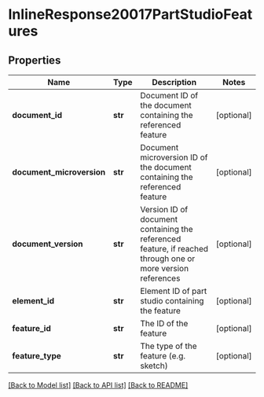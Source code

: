 # InlineResponse20017PartStudioFeatures

## Properties
Name | Type | Description | Notes
------------ | ------------- | ------------- | -------------
**document_id** | **str** | Document ID of the document containing the             referenced feature | [optional] 
**document_microversion** | **str** | Document microversion ID of the             document containing the referenced feature | [optional] 
**document_version** | **str** | Version ID of document containing the             referenced feature, if reached through one or more version references | [optional] 
**element_id** | **str** | Element ID of part studio containing the feature | [optional] 
**feature_id** | **str** | The ID of the feature | [optional] 
**feature_type** | **str** | The type of the feature (e.g. sketch) | [optional] 

[[Back to Model list]](../README.md#documentation-for-models) [[Back to API list]](../README.md#documentation-for-api-endpoints) [[Back to README]](../README.md)


